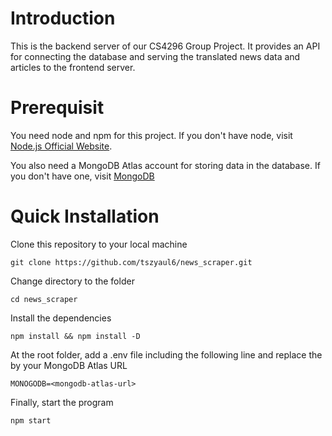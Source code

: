 # Introduction

This is the backend server of our CS4296 Group Project. It provides an API for connecting the database and serving the translated news data and articles to the frontend server.

# Prerequisit

You need node and npm for this project. If you don't have node, visit [Node.js Official Website](https://www.nodejs.org).

You also need a MongoDB Atlas account for storing data in the database. If you don't have one, visit [MongoDB](https://www.mongodb.com)

# Quick Installation

Clone this repository to your local machine

```
git clone https://github.com/tszyaul6/news_scraper.git
```

Change directory to the folder

```
cd news_scraper
```

Install the dependencies

```
npm install && npm install -D
```

At the root folder, add a .env file including the following line and replace the <mongodb-atlas-url> by your MongoDB Atlas URL

```
MONOGODB=<mongodb-atlas-url>
```

Finally, start the program

```
npm start
```
